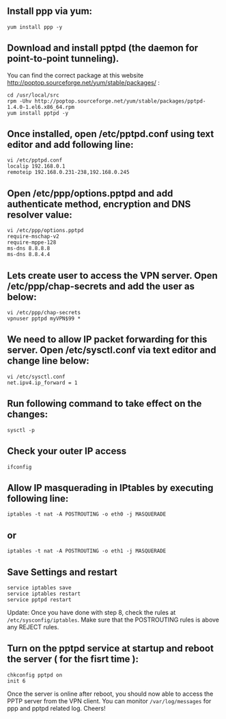 ## Install ppp via yum:
	yum install ppp -y

## Download and install pptpd (the daemon for point-to-point tunneling).
You can find the correct package at this website http://poptop.sourceforge.net/yum/stable/packages/ :

	cd /usr/local/src
	rpm -Uhv http://poptop.sourceforge.net/yum/stable/packages/pptpd-1.4.0-1.el6.x86_64.rpm
	yum install pptpd -y

## Once installed, open /etc/pptpd.conf using text editor and add following line:
	vi /etc/pptpd.conf
	localip 192.168.0.1
	remoteip 192.168.0.231-238,192.168.0.245

## Open /etc/ppp/options.pptpd and add  authenticate method, encryption and DNS resolver value:
	vi /etc/ppp/options.pptpd
	require-mschap-v2
	require-mppe-128
	ms-dns 8.8.8.8
	ms-dns 8.8.4.4

## Lets create user to access the VPN server. Open /etc/ppp/chap-secrets and add the user as below:
	vi /etc/ppp/chap-secrets
	vpnuser pptpd myVPN$99 *

## We need to allow IP packet forwarding for this server. Open /etc/sysctl.conf via text editor and change line below:
	vi /etc/sysctl.conf
	net.ipv4.ip_forward = 1

## Run following command to take effect on the changes:
	sysctl -p

## Check your outer IP access
	ifconfig

## Allow IP masquerading in IPtables by executing following line:
	iptables -t nat -A POSTROUTING -o eth0 -j MASQUERADE

## or
	iptables -t nat -A POSTROUTING -o eth1 -j MASQUERADE
	
## Save Settings and restart
	service iptables save
	service iptables restart
	service pptpd restart

Update: Once you have done with step 8, check the rules at `/etc/sysconfig/iptables`. Make sure that the POSTROUTING rules is above any REJECT rules.

## Turn on the pptpd service at startup and reboot the server ( for the fisrt time ):
	chkconfig pptpd on
	init 6

Once the server is online after reboot, you should now able to access the PPTP server from the VPN client. You can monitor `/var/log/messages` for ppp and pptpd related log. Cheers!
